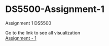 # DS5500-Assignment-1
Assignment 1 DS5500

Go to the link to see all visualization<br>
[Assignment - 1](https://nbviewer.jupyter.org/github/ParthTandel/DS5500-Assignment-1/blob/master/Combined_Questions.ipynb)
